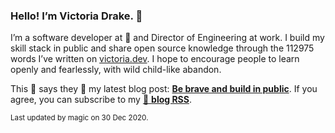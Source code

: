 ### Hello! I’m Victoria Drake. 👋

I’m a software developer at 💜 and Director of Engineering at work. I build my skill stack in public and share open source knowledge through the 112975 words I’ve written on [victoria.dev](https://victoria.dev). I hope to encourage people to learn openly and fearlessly, with wild child-like abandon.

This 🐷 says they 🤷 my latest blog post: **[Be brave and build in public](https://victoria.dev/blog/be-brave-and-build-in-public/)**. If you agree, you can subscribe to my [📡 **blog RSS**](https://victoria.dev/index.xml).

<sub>Last updated by magic on 30 Dec 2020.</sub>
